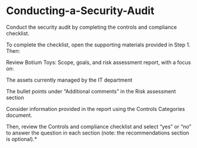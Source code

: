# Conducting-a-Security-Audit

Conduct the security audit by completing the controls and compliance checklist. 

To complete the checklist, open the supporting materials provided in Step 1. Then:

Review Botium Toys:  Scope, goals, and risk assessment report, with a focus on:

The assets currently managed by the IT department

The bullet points under “Additional comments” in the Risk assessment section

Consider information provided in the report using the Controls Categories document.

Then, review the Controls and compliance checklist and select “yes” or “no” to answer the question in each section (note: the recommendations section is optional).*

